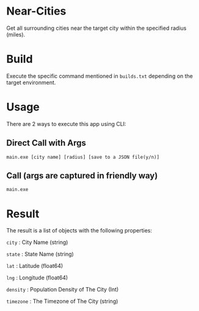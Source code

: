 # Near-Cities
Get all surrounding cities near the target city within
the specified radius (miles).

# Build
Execute the specific command mentioned in ```builds.txt``` depending
on the target environment.

# Usage
There are 2 ways to execute this app using CLI:

## Direct Call with Args

```
main.exe [city name] [radius] [save to a JSON file(y/n)]
```

## Call (args are captured in friendly way)
```
main.exe
```

# Result
The result is a list of objects with the following properties:

```city``` : City Name (string)

```state``` : State Name (string)

```lat``` : Latitude (float64)

```lng``` : Longitude (float64)

```density``` : Population Density of The City (Int)

```timezone``` : The Timezone of The City (string)
